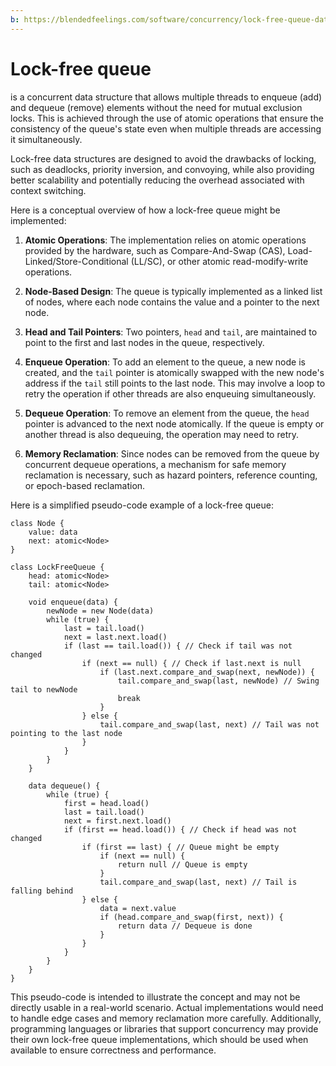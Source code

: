 ```yaml
---
b: https://blendedfeelings.com/software/concurrency/lock-free-queue-data-structure.md
---
```


# Lock-free queue 
is a concurrent data structure that allows multiple threads to enqueue (add) and dequeue (remove) elements without the need for mutual exclusion locks. This is achieved through the use of atomic operations that ensure the consistency of the queue's state even when multiple threads are accessing it simultaneously.

Lock-free data structures are designed to avoid the drawbacks of locking, such as deadlocks, priority inversion, and convoying, while also providing better scalability and potentially reducing the overhead associated with context switching.

Here is a conceptual overview of how a lock-free queue might be implemented:

1. **Atomic Operations**: The implementation relies on atomic operations provided by the hardware, such as Compare-And-Swap (CAS), Load-Linked/Store-Conditional (LL/SC), or other atomic read-modify-write operations.

2. **Node-Based Design**: The queue is typically implemented as a linked list of nodes, where each node contains the value and a pointer to the next node.

3. **Head and Tail Pointers**: Two pointers, `head` and `tail`, are maintained to point to the first and last nodes in the queue, respectively.

4. **Enqueue Operation**: To add an element to the queue, a new node is created, and the `tail` pointer is atomically swapped with the new node's address if the `tail` still points to the last node. This may involve a loop to retry the operation if other threads are also enqueuing simultaneously.

5. **Dequeue Operation**: To remove an element from the queue, the `head` pointer is advanced to the next node atomically. If the queue is empty or another thread is also dequeuing, the operation may need to retry.

6. **Memory Reclamation**: Since nodes can be removed from the queue by concurrent dequeue operations, a mechanism for safe memory reclamation is necessary, such as hazard pointers, reference counting, or epoch-based reclamation.

Here is a simplified pseudo-code example of a lock-free queue:

```pseudo
class Node {
    value: data
    next: atomic<Node>
}

class LockFreeQueue {
    head: atomic<Node>
    tail: atomic<Node>

    void enqueue(data) {
        newNode = new Node(data)
        while (true) {
            last = tail.load()
            next = last.next.load()
            if (last == tail.load()) { // Check if tail was not changed
                if (next == null) { // Check if last.next is null
                    if (last.next.compare_and_swap(next, newNode)) {
                        tail.compare_and_swap(last, newNode) // Swing tail to newNode
                        break
                    }
                } else {
                    tail.compare_and_swap(last, next) // Tail was not pointing to the last node
                }
            }
        }
    }

    data dequeue() {
        while (true) {
            first = head.load()
            last = tail.load()
            next = first.next.load()
            if (first == head.load()) { // Check if head was not changed
                if (first == last) { // Queue might be empty
                    if (next == null) {
                        return null // Queue is empty
                    }
                    tail.compare_and_swap(last, next) // Tail is falling behind
                } else {
                    data = next.value
                    if (head.compare_and_swap(first, next)) {
                        return data // Dequeue is done
                    }
                }
            }
        }
    }
}
```

This pseudo-code is intended to illustrate the concept and may not be directly usable in a real-world scenario. Actual implementations would need to handle edge cases and memory reclamation more carefully. Additionally, programming languages or libraries that support concurrency may provide their own lock-free queue implementations, which should be used when available to ensure correctness and performance.